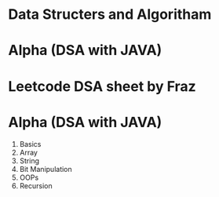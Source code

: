 # Data Structers and Algoritham

# Alpha (DSA with JAVA)

# Leetcode DSA sheet by Fraz

# Alpha (DSA with JAVA)
1. Basics
2. Array
3. String
4. Bit Manipulation
5. OOPs
6. Recursion